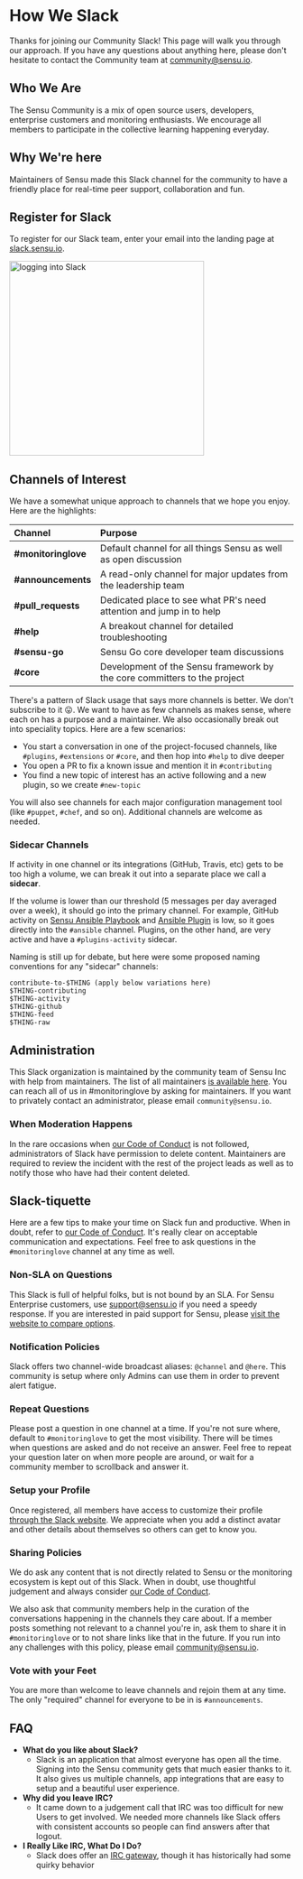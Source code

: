 # How We Slack

Thanks for joining our Community Slack! This page will walk you through our approach. If you have any questions about anything here, please don't hesitate to contact the Community team at [community@sensu.io](mailto:community@sensu.io).

## Who We Are

The Sensu Community is a mix of open source users, developers, enterprise customers and monitoring enthusiasts. We encourage all members to participate in the collective learning happening everyday.

## Why We're here

Maintainers of Sensu made this Slack channel for the community to have a friendly place for real-time peer support, collaboration and fun.

## Register for Slack

To register for our Slack team, enter your email into the landing page at [slack.sensu.io](http://slack.sensu.io).

[<img width="345" alt="logging into Slack" src="https://user-images.githubusercontent.com/1744971/30298337-d5df6e5c-96ff-11e7-924d-8cec16c6c613.png">](http://slack.sensu.io)

## Channels of Interest

We have a somewhat unique approach to channels that we hope you enjoy. Here are the highlights:

| Channel             | Purpose                                                                  |
|:--------------------|:-------------------------------------------------------------------------|
| **#monitoringlove** | Default channel for all things Sensu as well as open discussion          |
| **#announcements**  | A read-only channel for major updates from the leadership team           |
| **#pull_requests**  | Dedicated place to see what PR's need attention and jump in to help      |
| **#help**           | A breakout channel for detailed troubleshooting                          |
| **#sensu-go**       | Sensu Go core developer team discussions                                 |      
| **#core**           | Development of the Sensu framework by the core committers to the project |

There's a pattern of Slack usage that says more channels is better. We don't subscribe to it 😛. We want to have as few channels as makes sense, where each on has a purpose and a maintainer. We also occasionally break out into speciality topics. Here are a few scenarios:

* You start a conversation in one of the project-focused channels, like `#plugins`, `#extensions` or `#core`, and then hop into `#help` to dive deeper
* You open a PR to fix a known issue and mention it in `#contributing`
* You find a new topic of interest has an active following and a new plugin, so we create `#new-topic`

You will also see channels for each major configuration management tool (like `#puppet`, `#chef`, and so on). Additional channels are welcome as needed.

### Sidecar Channels

If activity in one channel or its integrations (GitHub, Travis, etc) gets to be too high a volume, we can break it out into a separate place we call a **sidecar**.

If the volume is lower than our threshold (5 messages per day averaged over a week), it should go into the primary channel. For example, GitHub activity on [Sensu Ansible Playbook](https://github.com/sensu/sensu-ansible) and [Ansible Plugin](https://github.com/sensu-plugins/sensu-plugins-ansible) is low, so it goes directly into the `#ansible` channel. Plugins, on the other hand, are very active and have a `#plugins-activity` sidecar.

Naming is still up for debate, but here were some proposed naming conventions for any "sidecar" channels:

    contribute-to-$THING (apply below variations here)
    $THING-contributing
    $THING-activity
    $THING-github
    $THING-feed
    $THING-raw

## Administration

This Slack organization is maintained by the community team of Sensu Inc with help from maintainers. The list of all maintainers [is available here](README.md). You can reach all of us in #monitoringlove by asking for maintainers. If you want to privately contact an administrator, please email `community@sensu.io`.

### When Moderation Happens

In the rare occasions when [our Code of Conduct](https://sensuapp.org/conduct) is not followed, administrators of Slack have permission to delete content. Maintainers are required to review the incident with the rest of the project leads as well as to notify those who have had their content deleted.

## Slack-tiquette

Here are a few tips to make your time on Slack fun and productive. When in doubt, refer to [our Code of Conduct](https://sensuapp.org/conduct). It's really clear on acceptable communication and expectations. Feel free to ask questions in the `#monitoringlove` channel at any time as well.

### Non-SLA on Questions

This Slack is full of helpful folks, but is not bound by an SLA. For Sensu Enterprise customers, use [support@sensu.io](mailto:support@sensu.io) if you need a speedy response. If you are interested in paid support for Sensu, please [visit the website to compare options](https://sensuapp.org/support#compare).

### Notification Policies

Slack offers two channel-wide broadcast aliases: `@channel` and `@here`. This community is setup where only Admins can use them in order to prevent alert fatigue.

### Repeat Questions

Please post a question in one channel at a time. If you're not sure where, default to `#monitoringlove` to get the most visibility. There will be times when questions are asked and do not receive an answer. Feel free to repeat your question later on when more people are around, or wait for a community member to scrollback and answer it.

### Setup your Profile

Once registered, all members have access to customize their profile [through the Slack
website](https://sensucommunity.slack.com/account/profile). We appreciate when you add a distinct avatar and other details about themselves so others can get to know you.

### Sharing Policies

We do ask any content that is not directly related to Sensu or the monitoring ecosystem is kept out of this Slack. When in doubt, use thoughtful judgement and always consider [our Code of Conduct](https://sensuapp.org/conduct).

We also ask that community members help in the curation of the conversations happening in the channels they care about. If a member posts something not relevant to a channel you're in, ask them to share it in `#monitoringlove` or to not share links like that in the future. If you run into any challenges with this policy, please email [community@sensu.io](mailto:community@sensu.io).

### Vote with your Feet

You are more than welcome to leave channels and rejoin them at any time. The only "required" channel for everyone to be in is `#announcements`.

## FAQ

* **What do you like about Slack?**
  * Slack is an application that almost everyone has open all the time. Signing into the Sensu community gets that much easier thanks to it. It also gives us multiple channels, app integrations that are easy to setup and a beautiful user experience.
* **Why did you leave IRC?**
  * It came down to a judgement call that IRC was too difficult for new Users to get involved. We needed more channels like Slack offers with consistent accounts so people can find answers after that logout.  
* **I Really Like IRC, What Do I Do?**
  * Slack does offer an [IRC gateway](https://get.slack.help/hc/en-us/articles/201727913-Connecting-to-Slack-over-IRC-and-XMPP),
though it has historically had some quirky behavior
